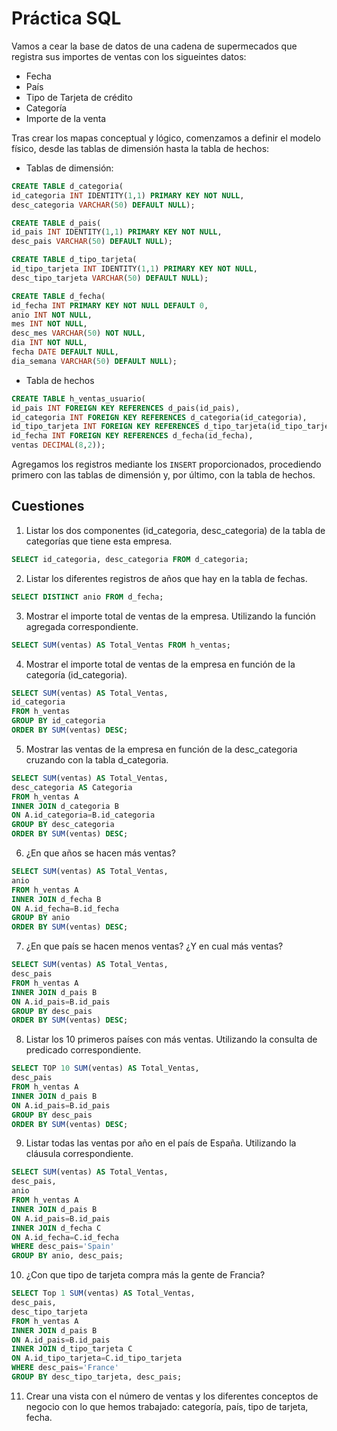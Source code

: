 # Práctica SQL

Vamos a cear la base de datos de una cadena de supermecados que registra sus importes de ventas con los sigueintes datos:
- Fecha
- País
- Tipo de Tarjeta de crédito
- Categoría
- Importe de la venta

Tras crear los mapas conceptual y lógico, comenzamos a definir el modelo físico, desde las tablas de dimensión hasta la tabla de hechos:
 - Tablas de dimensión:
  ```sql
CREATE TABLE d_categoria(
id_categoria INT IDENTITY(1,1) PRIMARY KEY NOT NULL,
desc_categoria VARCHAR(50) DEFAULT NULL);

CREATE TABLE d_pais(
id_pais INT IDENTITY(1,1) PRIMARY KEY NOT NULL,
desc_pais VARCHAR(50) DEFAULT NULL);

CREATE TABLE d_tipo_tarjeta(
id_tipo_tarjeta INT IDENTITY(1,1) PRIMARY KEY NOT NULL,
desc_tipo_tarjeta VARCHAR(50) DEFAULT NULL);

CREATE TABLE d_fecha(
id_fecha INT PRIMARY KEY NOT NULL DEFAULT 0,
anio INT NOT NULL,
mes INT NOT NULL,
desc_mes VARCHAR(50) NOT NULL,
dia INT NOT NULL,
fecha DATE DEFAULT NULL,
dia_semana VARCHAR(50) DEFAULT NULL);
  ```
 - Tabla de hechos

  ```sql
  CREATE TABLE h_ventas_usuario(
  id_pais INT FOREIGN KEY REFERENCES d_pais(id_pais),
  id_categoria INT FOREIGN KEY REFERENCES d_categoria(id_categoria),
  id_tipo_tarjeta INT FOREIGN KEY REFERENCES d_tipo_tarjeta(id_tipo_tarjeta),
  id_fecha INT FOREIGN KEY REFERENCES d_fecha(id_fecha),
  ventas DECIMAL(8,2));
  ```

Agregamos los registros mediante los ```INSERT``` proporcionados, procediendo primero con las tablas de dimensión y, por último, con la tabla de hechos.

## Cuestiones
1. Listar los dos componentes (id_categoria, desc_categoria) de la tabla de categorías que tiene esta empresa.

  ```sql
  SELECT id_categoria, desc_categoria FROM d_categoria;
  ```
2. Listar los diferentes registros de años que hay en la tabla de fechas. 

  ```sql
  SELECT DISTINCT anio FROM d_fecha;
  ```
3. Mostrar el importe total de ventas de la empresa. Utilizando la función agregada correspondiente.


```sql
SELECT SUM(ventas) AS Total_Ventas FROM h_ventas;
```
4. Mostrar el importe total de ventas de la empresa en función de la categoría (id_categoria).
```sql
SELECT SUM(ventas) AS Total_Ventas,
id_categoria
FROM h_ventas
GROUP BY id_categoria
ORDER BY SUM(ventas) DESC;
```
5. Mostrar las ventas de la empresa en función de la desc_categoria cruzando con la tabla d_categoria.
```sql
SELECT SUM(ventas) AS Total_Ventas,
desc_categoria AS Categoria
FROM h_ventas A
INNER JOIN d_categoria B
ON A.id_categoria=B.id_categoria
GROUP BY desc_categoria
ORDER BY SUM(ventas) DESC;
```
6. ¿En que años se hacen más ventas?
```sql
SELECT SUM(ventas) AS Total_Ventas,
anio
FROM h_ventas A
INNER JOIN d_fecha B
ON A.id_fecha=B.id_fecha
GROUP BY anio
ORDER BY SUM(ventas) DESC;
```
7. ¿En que país se hacen menos ventas? ¿Y en cual más ventas?
```sql
SELECT SUM(ventas) AS Total_Ventas,
desc_pais
FROM h_ventas A
INNER JOIN d_pais B
ON A.id_pais=B.id_pais
GROUP BY desc_pais
ORDER BY SUM(ventas) DESC;
```
8. Listar los 10 primeros países con más ventas. Utilizando la consulta de predicado correspondiente.
```SQL
SELECT TOP 10 SUM(ventas) AS Total_Ventas,
desc_pais
FROM h_ventas A
INNER JOIN d_pais B
ON A.id_pais=B.id_pais
GROUP BY desc_pais
ORDER BY SUM(ventas) DESC;
```
9. Listar todas las ventas por año en el país de España. Utilizando la cláusula correspondiente.
```SQL
SELECT SUM(ventas) AS Total_Ventas,
desc_pais,
anio
FROM h_ventas A
INNER JOIN d_pais B
ON A.id_pais=B.id_pais
INNER JOIN d_fecha C
ON A.id_fecha=C.id_fecha
WHERE desc_pais='Spain'
GROUP BY anio, desc_pais;
```
10. ¿Con que tipo de tarjeta compra más la gente de Francia?
```sql
SELECT Top 1 SUM(ventas) AS Total_Ventas,
desc_pais,
desc_tipo_tarjeta
FROM h_ventas A
INNER JOIN d_pais B
ON A.id_pais=B.id_pais
INNER JOIN d_tipo_tarjeta C
ON A.id_tipo_tarjeta=C.id_tipo_tarjeta
WHERE desc_pais='France'
GROUP BY desc_tipo_tarjeta, desc_pais;
```
11. Crear una vista con el número de ventas y los diferentes conceptos de negocio con lo que hemos trabajado: categoría, país, tipo 
de tarjeta, fecha.
